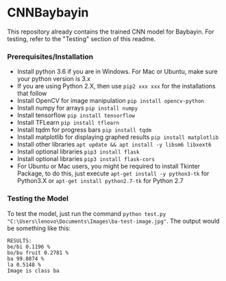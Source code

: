 # CNNBaybayin
This repository already contains the trained CNN model for Baybayin. For testing, refer to the "Testing" section of this readme.

### Prerequisites/Installation
* Install python 3.6 if you are in Windows. For Mac or Ubuntu, make sure your python version is 3.x
* If you are using Python 2.X, then use `pip2 xxx xxx` for the installations that follow
* Install OpenCV for image manipulation ```pip install opencv-python```
* Install numpy for arrays ```pip install numpy```
* Install tensorflow ```pip install tensorflow```
* Install TFLearn ```pip install tflearn```
* Install tqdm for progress bars ```pip install tqdm```
* Install matplotlib for displaying graphed results ```pip install matplotlib```
* Install other libraries ```apt update && apt install -y libsm6 libxext6```
* Install optional libraries ```pip3 install flask```
* Install optional libraries ```pip3 install flask-cors```
* For Ubuntu or Mac users, you might be required to install Tkinter Package, to do this, just execute ```apt-get install -y python3-tk``` for Python3.X or ```apt-get install python2.7-tk``` for Python 2.7

### Testing the Model
To test the model, just run the command ```python test.py "C:\Users\lenovo\Documents\Images\ba-test-image.jpg"```. The output would be something like this:
```
RESULTS:
be/bi 0.1196 %
bo/bu fruit 0.2781 %
ba 99.0874 %
la 0.5148 %
Image is class ba
```
